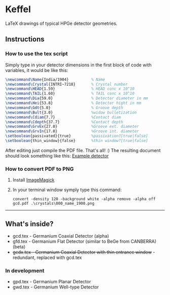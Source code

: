 # Keffel

LaTeX drawings of typical HPGe detector geometries.



## Instructions

### How to use the tex script

Simply type in your detector dimensions in the first block of code with variables, it would be like this:

```latex
\newcommand\Name{India/1904}          % Name
\newcommand\Crystal{INTRI~7218}       % Crystal number
\newcommand\HEAD{1.59}                % HEAD conc x 10^10
\newcommand\TAIL{1.60}                % TAIL conc x 10^10
\newcommand\Dia{59.0}                 % Detector diameter in mm
\newcommand\Hei{53.8}                 % Detector hight in mm
\newcommand\Gdt{5.0}                  % Groove depth
\newcommand\Bult{3.0}                 %widow bulletization
\newcommand\Cdiam{7.7}                %Contact diam 
\newcommand\Cdepth{37.7}              %Contact depth
\newcommand\GrvEx{27.0}               %Groove ext. diameter
\newcommand\GrvIn{17.0}               %Groove int. diameter
\setboolean{passivated}{true}         %passivation?[true|false]
\setboolean{thin_window}{false}       %thin window?[true|false]
```

After editing just compile the PDF file. That's all! :) 
The resulting document should look something like this:
[Example detector](https://github.com/framesfree/Keffel/blob/master/example.png)

### How to convert PDF to PNG

1. Install [ImageMagick](https://imagemagick.org/index.php)

2. In your terminal window symply type this command:

    `convert -density 120 -background white -alpha remove -alpha off gcd.pdf .\crystals\000_name_1900.png`

---

## What's inside?

- gcd.tex - Germanium Coaxial Detector (alpha)
- gfd.tex - Germanium Flat Detector (similar to BeGe from CANBERRA) (beta)
- ~~gcdx.tex - Germanium Coaxial Detector with thin entrance window~~ - redundant, replaced with gcd.tex

### In development

- gpd.tex - Germanium Planar Detector
- gwd.tex - Germanium Well-type Detector
